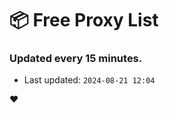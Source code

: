 # :package: Free Proxy List
### Updated every 15 minutes.

- Last updated: `2024-08-21 12:04`

:heart:

